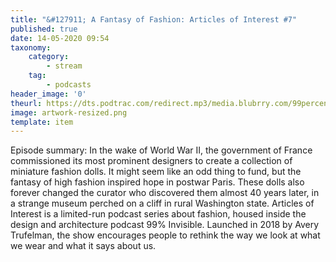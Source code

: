 ```yaml
---
title: "&#127911; A Fantasy of Fashion: Articles of Interest #7"
published: true
date: 14-05-2020 09:54
taxonomy:
    category:
        - stream
    tag:
        - podcasts
header_image: '0'
theurl: https://dts.podtrac.com/redirect.mp3/media.blubrry.com/99percentinvisible/dovetail.prxu.org/96/6cb5da8d-6757-41ab-86b2-156ebab42f9e/01_A_Fantasy_of_Fashion_Articles_of_Interest_7_pt01.mp3
image: artwork-resized.png
template: item
--- 
```

Episode summary: In the wake of World War II, the government of France commissioned its most prominent designers to create a collection of miniature fashion dolls. It might seem like an odd thing to fund, but the fantasy of high fashion inspired hope in postwar Paris. These dolls also forever changed the curator who discovered them almost 40 years later, in a strange museum perched on a cliff in rural Washington state. Articles of Interest is a limited-run podcast series about fashion, housed inside the design and architecture podcast 99% Invisible. Launched in 2018 by Avery Trufelman, the show encourages people to rethink the way we look at what we wear and what it says about us.
